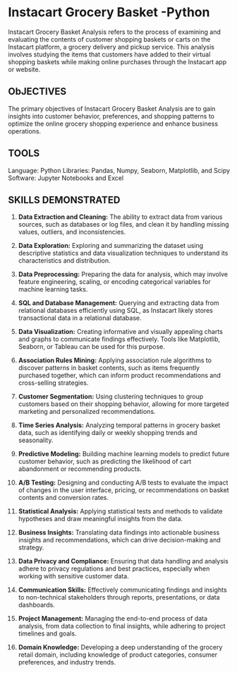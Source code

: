 # Instacart Grocery Basket -Python
Instacart Grocery Basket Analysis refers to the process of examining and evaluating the contents of customer shopping baskets or carts on the Instacart platform, a grocery delivery and pickup service. This analysis involves studying the items that customers have added to their virtual shopping baskets while making online purchases through the Instacart app or website. 
## ObJECTIVES
The primary objectives of Instacart Grocery Basket Analysis are to gain insights into customer behavior, preferences, and shopping patterns to optimize the online grocery shopping experience and enhance business operations.
## TOOLS
Language: Python
Libraries: Pandas, Numpy, Seaborn, Matplotlib, and Scipy
Software: Jupyter Notebooks and Excel

## SKILLS DEMONSTRATED
1. **Data Extraction and Cleaning:** The ability to extract data from various sources, such as databases or log files, and clean it by handling missing values, outliers, and inconsistencies.

2. **Data Exploration:** Exploring and summarizing the dataset using descriptive statistics and data visualization techniques to understand its characteristics and distribution.

3. **Data Preprocessing:** Preparing the data for analysis, which may involve feature engineering, scaling, or encoding categorical variables for machine learning tasks.

4. **SQL and Database Management:** Querying and extracting data from relational databases efficiently using SQL, as Instacart likely stores transactional data in a relational database.

5. **Data Visualization:** Creating informative and visually appealing charts and graphs to communicate findings effectively. Tools like Matplotlib, Seaborn, or Tableau can be used for this purpose.

6. **Association Rules Mining:** Applying association rule algorithms to discover patterns in basket contents, such as items frequently purchased together, which can inform product recommendations and cross-selling strategies.

7. **Customer Segmentation:** Using clustering techniques to group customers based on their shopping behavior, allowing for more targeted marketing and personalized recommendations.

8. **Time Series Analysis:** Analyzing temporal patterns in grocery basket data, such as identifying daily or weekly shopping trends and seasonality.

9. **Predictive Modeling:** Building machine learning models to predict future customer behavior, such as predicting the likelihood of cart abandonment or recommending products.

10. **A/B Testing:** Designing and conducting A/B tests to evaluate the impact of changes in the user interface, pricing, or recommendations on basket contents and conversion rates.

11. **Statistical Analysis:** Applying statistical tests and methods to validate hypotheses and draw meaningful insights from the data.

12. **Business Insights:** Translating data findings into actionable business insights and recommendations, which can drive decision-making and strategy.

13. **Data Privacy and Compliance:** Ensuring that data handling and analysis adhere to privacy regulations and best practices, especially when working with sensitive customer data.

14. **Communication Skills:** Effectively communicating findings and insights to non-technical stakeholders through reports, presentations, or data dashboards.

15. **Project Management:** Managing the end-to-end process of data analysis, from data collection to final insights, while adhering to project timelines and goals.

16. **Domain Knowledge:** Developing a deep understanding of the grocery retail domain, including knowledge of product categories, consumer preferences, and industry trends.
